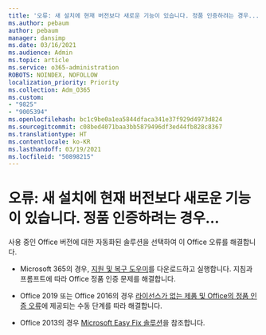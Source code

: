 ```yaml
---
title: '오류: 새 설치에 현재 버전보다 새로운 기능이 있습니다. 정품 인증하려는 경우...'
ms.author: pebaum
author: pebaum
manager: dansimp
ms.date: 03/16/2021
ms.audience: Admin
ms.topic: article
ms.service: o365-administration
ROBOTS: NOINDEX, NOFOLLOW
localization_priority: Priority
ms.collection: Adm_O365
ms.custom:
- "9825"
- "9005394"
ms.openlocfilehash: bc1c9be0a1ea5844dfaca341e37f929d4973d824
ms.sourcegitcommit: c08bed4071baa3bb5879496df3ed44fb828c8367
ms.translationtype: HT
ms.contentlocale: ko-KR
ms.lasthandoff: 03/19/2021
ms.locfileid: "50898215"
---
```

# <a name="error-your-new-install-has-newer-features-than-your-current-version-do-you-want-to-activate"></a>오류: 새 설치에 현재 버전보다 새로운 기능이 있습니다. 정품 인증하려는 경우...

사용 중인 Office 버전에 대한 자동화된 솔루션을 선택하여 이 Office 오류를 해결합니다.

- Microsoft 365의 경우, [지원 및 복구 도우미](https://aka.ms/SaRA-OfficeActivation-Chat)를 다운로드하고 실행합니다. 지침과 프롬프트에 따라 Office 정품 인증 문제를 해결합니다.

- Office 2019 또는 Office 2016의 경우 [라이선스가 없는 제품 및 Office의 정품 인증 오류](https://support.microsoft.com/office/0d23d3c0-c19c-4b2f-9845-5344fedc4380#bkmk_fixyourself)에 제공되는 수동 단계를 따라 해결합니다.

- Office 2013의 경우 [Microsoft Easy Fix 솔루션](https://support.microsoft.com/topic/microsoft-easy-fix-solutions-have-been-discontinued-b0f4b5f9-3b5a-bd9e-d75d-d45e2f12e16c)을 참조합니다.